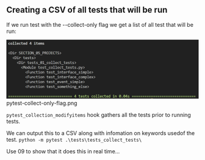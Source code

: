 ## Creating a CSV of all tests that will be run

If we run test with the --collect-only flag we get a list of all test that will be run:

![--collect-only flag](./pytest-collect-only-flag.png "San Juan Mountains")
pytest-collect-only-flag.png 

`pytest_collection_modifyitems` hook gathers all the tests prior to running tests. 

We can output this to a CSV along with infomation on keywords usedof the test.
`python -m pytest .\tests\tests_collect_tests\`

Use 09 to show that it does this in real time...
